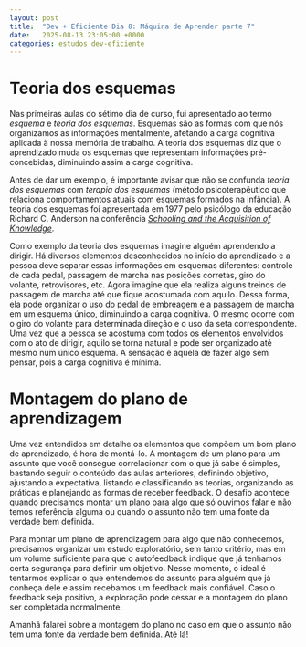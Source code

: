 ```yaml
---
layout: post
title:  "Dev + Eficiente Dia 8: Máquina de Aprender parte 7"
date:   2025-08-13 23:05:00 +0000
categories: estudos dev-eficiente
---
```

# Teoria dos esquemas

Nas primeiras aulas do sétimo dia de curso, fui apresentado ao termo _esquema_ e *teoria dos esquemas*. Esquemas são as formas com que nós organizamos as informações mentalmente, afetando a carga cognitiva aplicada à nossa memória de trabalho. A teoria dos esquemas diz que o aprendizado muda os esquemas que representam informações pré-concebidas, diminuindo assim a carga cognitiva.

Antes de dar um exemplo, é importante avisar que não se confunda _teoria dos esquemas_ com _terapia dos esquemas_ (método psicoterapêutico que relaciona comportamentos atuais com esquemas formados na infância). A teoria dos esquemas foi apresentada em 1977 pelo psicólogo da educação Richard C. Anderson na conferência [_Schooling and the Acquisition of Knowledge_](https://www.taylorfrancis.com/books/edit/10.4324/9781315271644/schooling-acquisition-knowledge-richard-anderson-rand-spiro-william-montague?refId=da6c13e3-107e-410b-9e64-e28392c030a0&context=ubx).

Como exemplo da teoria dos esquemas imagine alguém aprendendo a dirigir. Há diversos elementos desconhecidos no início do aprendizado e a pessoa deve separar essas informações em esquemas diferentes: controle de cada pedal, passagem de marcha nas posições corretas, giro do volante, retrovisores, etc. Agora imagine que ela realiza alguns treinos de passagem de marcha até que fique acostumada com aquilo. Dessa forma, ela pode organizar o uso do pedal de embreagem e a passagem de marcha em um esquema único, diminuindo a carga cognitiva. O mesmo ocorre com o giro do volante para determinada direção e o uso da seta correspondente. Uma vez que a pessoa se acostuma com todos os elementos envolvidos com o ato de dirigir, aquilo se torna natural e pode ser organizado até mesmo num único esquema. A sensação é aquela de fazer algo sem pensar, pois a carga cognitiva é mínima.

# Montagem do plano de aprendizagem

Uma vez entendidos em detalhe os elementos que compõem um bom plano de aprendizado, é hora de montá-lo. A montagem de um plano para um assunto que você consegue correlacionar com o que já sabe é simples, bastando seguir o conteúdo das aulas anteriores, definindo objetivo, ajustando a expectativa, listando e classificando as teorias, organizando as práticas e planejando as formas de receber feedback. O desafio acontece quando precisamos montar um plano para algo que só ouvimos falar e não temos referência alguma ou quando o assunto não tem uma fonte da verdade bem definida. 

Para montar um plano de aprendizagem para algo que não conhecemos, precisamos organizar um estudo exploratório, sem tanto critério, mas em um volume suficiente para que o autofeedback indique que já tenhamos certa segurança para definir um objetivo. Nesse momento, o ideal é tentarmos explicar o que entendemos do assunto para alguém que já conheça dele e assim recebamos um feedback mais confiável. Caso o feedback seja positivo, a exploração pode cessar e a montagem do plano ser completada normalmente.

Amanhã falarei sobre a montagem do plano no caso em que o assunto não tem uma fonte da verdade bem definida. Até lá!
